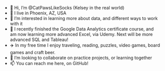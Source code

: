 - 👋 Hi, I’m @CatPawsLikeSocks (Kelsey in the real world)
- :cactus: I live in Phoenix, AZ, USA 
- :book: I’m interested in learning more about data, and different ways to work with it
- 🌱 I recently finished the Google Data Analytics certificate course, and am now learning more advanced Excel, via Udemy. Next will be more advanced SQL and Tableau!
-  :airplane: In my free time I enjoy traveling, reading, puzzles, video games, board games and craft beer.
- 💞️ I’m looking to collaborate on practice projects, or learning together
- 📫 You can reach me here, on GitHub! 

<!---
CatPawsLikeSocks/CatPawsLikeSocks is a ✨ special ✨ repository because its `README.md` (this file) appears on your GitHub profile.
You can click the Preview link to take a look at your changes.
--->
